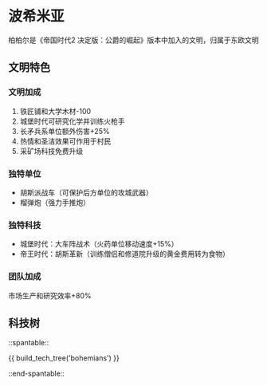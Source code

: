 # 波希米亚

柏柏尔是《帝国时代2 决定版：公爵的崛起》版本中加入的文明，归属于东欧文明

## 文明特色

### 文明加成

1. 铁匠铺和大学木材-100
2. 城堡时代可研究化学并训练火枪手
3. 长矛兵系单位额外伤害+25%
4. 热情和圣洁效果可作用于村民
5. 采矿场科技免费升级

### 独特单位

* 胡斯派战车（可保护后方单位的攻城武器）
* 榴弹炮（强力手推炮）

### 独特科技

* 城堡时代：大车阵战术（火药单位移动速度+15%）
* 帝王时代：胡斯革新（训练僧侣和修道院升级的黄金费用转为食物）

### 团队加成

市场生产和研究效率+80%

## 科技树

::spantable::

{{ build_tech_tree('bohemians') }}

::end-spantable::
